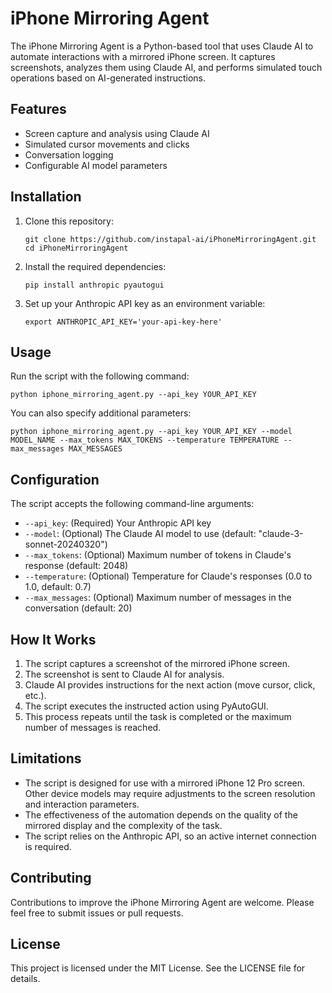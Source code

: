 # iPhone Mirroring Agent

The iPhone Mirroring Agent is a Python-based tool that uses Claude AI to automate interactions with a mirrored iPhone screen. It captures screenshots, analyzes them using Claude AI, and performs simulated touch operations based on AI-generated instructions.

## Features

- Screen capture and analysis using Claude AI
- Simulated cursor movements and clicks
- Conversation logging
- Configurable AI model parameters

## Installation

1. Clone this repository:
   ```
   git clone https://github.com/instapal-ai/iPhoneMirroringAgent.git
   cd iPhoneMirroringAgent
   ```

2. Install the required dependencies:
   ```
   pip install anthropic pyautogui
   ```

3. Set up your Anthropic API key as an environment variable:
   ```
   export ANTHROPIC_API_KEY='your-api-key-here'
   ```

## Usage

Run the script with the following command:

```
python iphone_mirroring_agent.py --api_key YOUR_API_KEY
```

You can also specify additional parameters:

```
python iphone_mirroring_agent.py --api_key YOUR_API_KEY --model MODEL_NAME --max_tokens MAX_TOKENS --temperature TEMPERATURE --max_messages MAX_MESSAGES
```

## Configuration

The script accepts the following command-line arguments:

- `--api_key`: (Required) Your Anthropic API key
- `--model`: (Optional) The Claude AI model to use (default: "claude-3-sonnet-20240320")
- `--max_tokens`: (Optional) Maximum number of tokens in Claude's response (default: 2048)
- `--temperature`: (Optional) Temperature for Claude's responses (0.0 to 1.0, default: 0.7)
- `--max_messages`: (Optional) Maximum number of messages in the conversation (default: 20)

## How It Works

1. The script captures a screenshot of the mirrored iPhone screen.
2. The screenshot is sent to Claude AI for analysis.
3. Claude AI provides instructions for the next action (move cursor, click, etc.).
4. The script executes the instructed action using PyAutoGUI.
5. This process repeats until the task is completed or the maximum number of messages is reached.

## Limitations

- The script is designed for use with a mirrored iPhone 12 Pro screen. Other device models may require adjustments to the screen resolution and interaction parameters.
- The effectiveness of the automation depends on the quality of the mirrored display and the complexity of the task.
- The script relies on the Anthropic API, so an active internet connection is required.

## Contributing

Contributions to improve the iPhone Mirroring Agent are welcome. Please feel free to submit issues or pull requests.

## License

This project is licensed under the MIT License. See the LICENSE file for details.
